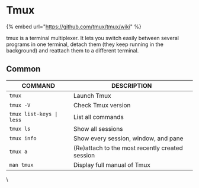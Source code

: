 # Tmux

{% embed url="https://github.com/tmux/tmux/wiki" %}

tmux is a terminal multiplexer. It lets you switch easily between several programs in one terminal, detach them (they keep running in the background) and reattach them to a different terminal.

## Common

| **COMMAND**              | **DESCRIPTION**                                 |
| ------------------------ | ----------------------------------------------- |
| `tmux`                   | Launch Tmux                                     |
| `tmux -V`                | Check Tmux version                              |
| `tmux list-keys \| less` | List all commands                               |
| `tmux ls`                | Show all sessions                               |
| `tmux info`              | Show every session, window, and pane            |
| `tmux a`                 | (Re)attach to the most recently created session |
| `man tmux`               | Display full manual of Tmux                     |

\
